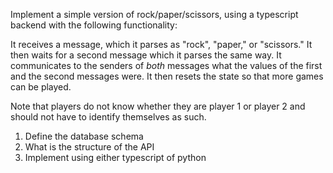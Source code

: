 Implement a simple version of rock/paper/scissors, using a typescript backend with
the following functionality:

It receives a message, which it parses as "rock", "paper," or "scissors." It then
waits for a second message which it parses the same way. It communicates to the senders
of _both_ messages what the values of the first and the second messages were. It then
resets the state so that more games can be played.

Note that players do not know whether they are player 1 or player 2 and should not have
to identify themselves as such.

1. Define the database schema
2. What is the structure of the API
3. Implement using either typescript of python
